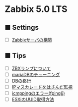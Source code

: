 # Zabbix 5.0 LTS
## ■ Settings
- [ ] [Zabbixサーバの構築](https://github.com/thetaru/memorandum/tree/master/OS/Linux/CentOS8/Zabbix/5.0-LTS/Install)
## ■ Tips
- [ ] [ZBXランプについて]()
- [ ] [mariaDBのチューニング](https://github.com/thetaru/memorandum/tree/master/OS/Linux/CentOS8/Zabbix/5.0-LTS/db_tuning)
- [ ] [DBの移行](https://github.com/thetaru/memorandum/tree/master/OS/Linux/CentOS8/Zabbix/5.0-LTS/db_migration)
- [ ] [IPマスカレードをはさんだ監視](https://github.com/thetaru/memorandum/tree/master/OS/Linux/CentOS8/Zabbix/5.0-LTS/nat_traversal)
- [ ] [icmppingのエラー(fping6)](https://github.com/thetaru/memorandum/tree/master/OS/Linux/CentOS8/Zabbix/5.0-LTS/error_fping6)
- [ ] [ESXiのUUID取得方法](ESXi_UUID)
